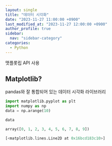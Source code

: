 ```yaml
---
layout: single
title: "데이터 시각화"
date: "2023-11-27 11:00:00 +0900"
last_modified_at: "2023-11-27 12:00:00 +0900"
author_profile: true
sidebar:
  nav: "sidebar-category"
categories:
  - Python
---
```


맷플롯립 API 사용<br>

## Matplotlib?
pandas와 잘 통합되어 있는 데이터 시각화 라이브러리

```python
import matplotlib.pyplot as plt
import numpy as np
data = np.arange(10)

data

array([0, 1, 2, 3, 4, 5, 6, 7, 8, 9])

[<matplotlib.lines.Line2D at 0x16bcd183c10>]
```